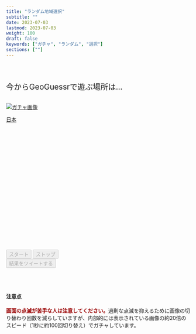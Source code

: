 ```yaml
---
title: "ランダム地域選択"
subtitle: ""
date: 2023-07-03
lastmod: 2023-07-03
weight: 100
draft: false
keywords: ["ガチャ", "ランダム", "選択"]
sections: [""]
---
```


<br><br>
<div class="googlemap-if">
<span style="font-size:1.5em;">今からGeoGuessrで遊ぶ場所は...</span>
</div>
<br>

<div style="width:100%;height:400px;">
<p><a id="gachaLink1" href="#" target="_blank"><img id="gachaImage" src="https://geopinning.space/flags/JP.svg" alt="ガチャ画像"></a></p>
<p id="gachaText"><a id="gachaLink2" href="https://geopinning.space/rule/asia/japan/" target="_blank">日本</a></p>
</div>

<div class="googlemap-if button-list">
<button id="startButton" class="buttonRound" onclick="startGacha()" disabled>スタート</button>
<button id="stopButton" class="buttonRound" onclick="stopGacha()" disabled>ストップ</button>
</div>

<div class="googlemap-if button-list">
<button id="tweetButton" class="buttonRound-tweet" onclick="tweetResult()" disabled>結果をツイートする</button>
</div>

<br><br>

<script>
var items = [
    { image: "https://geopinning.space/flags/IN.svg", text: "インド", link: "https://geopinning.space/rule/asia/india/" },
    { image: "https://geopinning.space/flags/JP.svg", text: "日本", link: "https://geopinning.space/rule/asia/japan/" },
    { image: "https://geopinning.space/flags/US.svg", text: "アメリカ", link: "https://geopinning.space/rule/n_america/usa/" },
    { image: "https://geopinning.space/flags/AR.svg", text: "アルゼンチン", link: "https://geopinning.space/rule/cs_america/argentina/" },
    { image: "https://geopinning.space/flags/ID.svg", text: "インドネシア", link: "https://geopinning.space/rule/asia/indonesia/" },
    { image: "https://geopinning.space/flags/CA.svg", text: "カナダ", link: "https://geopinning.space/rule/n_america/canada/" },
    { image: "https://geopinning.space/flags/BT.svg", text: "ブータン", link: "https://geopinning.space/rule/asia/bhutan/" },
    { image: "https://geopinning.space/flags/RU.svg", text: "ロシア", link: "https://geopinning.space/rule/asia/russia/" },
    { image: "https://geopinning.space/flags/ML.svg", text: "マリ共和国", link: "https://geopinning.space/rule/africa/mali/" },
    { image: "https://geopinning.space/flags/BR.svg", text: "ブラジル", link: "https://geopinning.space/rule/cs_america/brazil/" },
    { image: "https://geopinning.space/flags/MX.svg", text: "メキシコ", link: "https://geopinning.space/rule/n_america/mexico/" },
    { image: "https://geopinning.space/flags/MX.svg", text: "メキシコ", link: "https://geopinning.space/rule/n_america/mexico/" },
    { image: "https://geopinning.space/flags/KH.svg", text: "カンボジア", link: "https://geopinning.space/rule/asia/cambodia/" },
    { image: "https://geopinning.space/flags/KG.svg", text: "キルギス共和国", link: "https://geopinning.space/rule/asia/kyrgyzstan/" },
    { image: "https://geopinning.space/flags/SG.svg", text: "シンガポール", link: "https://geopinning.space/rule/asia/singapore/" },
    { image: "https://geopinning.space/flags/LK.svg", text: "スリランカ", link: "https://geopinning.space/rule/asia/srilanka/" },
    { image: "https://geopinning.space/flags/TH.svg", text: "タイ", link: "https://geopinning.space/rule/asia/thai/" },
    { image: "https://geopinning.space/flags/NP.svg", text: "ネパール", link: "https://geopinning.space/rule/asia/nepal/" },
    { image: "https://geopinning.space/flags/PK.svg", text: "パキスタン", link: "https://geopinning.space/rule/asia/pakistan/" },
    { image: "https://geopinning.space/flags/BD.svg", text: "バングラディシュ", link: "https://geopinning.space/rule/asia/bangladesh/" },
    { image: "https://geopinning.space/flags/PH.svg", text: "フィリピン", link: "https://geopinning.space/rule/asia/philippines/" },
    { image: "https://geopinning.space/flags/MY.svg", text: "マレーシア", link: "https://geopinning.space/rule/asia/malaysia/" },
    { image: "https://geopinning.space/flags/MN.svg", text: "モンゴル", link: "https://geopinning.space/rule/asia/mongolia/" },
    { image: "https://geopinning.space/flags/LA.svg", text: "ラオス", link: "https://geopinning.space/rule/asia/laos/" },
    { image: "https://geopinning.space/flags/HK.svg", text: "香港", link: "https://geopinning.space/rule/asia/hongkong/" },
    { image: "https://geopinning.space/flags/TW.svg", text: "台湾", link: "https://geopinning.space/rule/asia/taiwan/" },
    { image: "https://geopinning.space/flags/KR.svg", text: "韓国", link: "https://geopinning.space/rule/asia/korea/" },
    { image: "https://geopinning.space/flags/CN.svg", text: "中国", link: "https://geopinning.space/rule/asia/china/" },
    { image: "https://geopinning.space/flags/MO.svg", text: "澳門", link: "https://geopinning.space/rule/asia/macau/" },
    { image: "https://geopinning.space/flags/WS.svg", text: "アメリカ領サモア", link: "https://geopinning.space/rule/oceania/samoa/" },
    { image: "https://geopinning.space/flags/AU.svg", text: "オーストラリア", link: "https://geopinning.space/rule/oceania/australia/" },
    { image: "https://geopinning.space/flags/GU.svg", text: "グアム", link: "https://geopinning.space/rule/oceania/guam/" },
    { image: "https://geopinning.space/flags/CX.svg", text: "クリスマス島", link: "https://geopinning.space/rule/oceania/christmas-island/" },
    { image: "https://geopinning.space/flags/CC.svg", text: "ココス諸島", link: "https://geopinning.space/rule/oceania/cocos_islands/" },
    { image: "https://geopinning.space/flags/NZ.svg", text: "ニュージーランド", link: "https://geopinning.space/rule/oceania/new-zealand/" },
    { image: "https://geopinning.space/flags/VU.svg", text: "バヌアツ", link: "https://geopinning.space/rule/oceania/vanuatu/" },
    { image: "https://geopinning.space/flags/Pitcairn.svg", text: "ピトケアン諸島", link: "https://geopinning.space/rule/oceania/pitcairn/" },
    { image: "https://geopinning.space/flags/MDW.svg", text: "ミッドウェー島", link: "https://geopinning.space/rule/oceania/midway_atoll/" },
    { image: "https://geopinning.space/flags/MP.svg", text: "北マリアナ諸島", link: "https://geopinning.space/rule/oceania/northern_mariana_islands/" },
    { image: "https://geopinning.space/flags/AE.svg", text: "アラブ首長国連邦", link: "https://geopinning.space/rule/middle_east/united_arab_emirates/" },
    { image: "https://geopinning.space/flags/IQ.svg", text: "イラク", link: "https://geopinning.space/rule/middle_east/iraq/" },
    { image: "https://geopinning.space/flags/QA.svg", text: "カタール", link: "https://geopinning.space/rule/middle_east/qatar/" },
    { image: "https://geopinning.space/flags/TR.svg", text: "トルコ", link: "https://geopinning.space/rule/middle_east/turkey/" },
    { image: "https://geopinning.space/flags/PS.svg", text: "パレスチナ", link: "https://geopinning.space/rule/middle_east/palestine/" },
    { image: "https://geopinning.space/flags/JO.svg", text: "ヨルダン", link: "https://geopinning.space/rule/middle_east/jordan/" },
    { image: "https://geopinning.space/flags/LB.svg", text: "レバノン", link: "https://geopinning.space/rule/middle_east/lebanon/" },
    { image: "https://geopinning.space/flags/IS.svg", text: "アイスランド", link: "https://geopinning.space/rule/europe/iceland/" },
    { image: "https://geopinning.space/flags/IE.svg", text: "アイルランド", link: "https://geopinning.space/rule/europe/ireland/" },
    { image: "https://geopinning.space/flags/AL.svg", text: "アルバニア", link: "https://geopinning.space/rule/europe/albania/" },
    { image: "https://geopinning.space/flags/AD.svg", text: "アンドラ", link: "https://geopinning.space/rule/europe/andorra/" },
    { image: "https://geopinning.space/flags/GB.svg", text: "イギリス", link: "https://geopinning.space/rule/europe/united-kingdom/" },
    { image: "https://geopinning.space/flags/IT.svg", text: "イタリア", link: "https://geopinning.space/rule/europe/italy/" },
    { image: "https://geopinning.space/flags/UA.svg", text: "ウクライナ", link: "https://geopinning.space/rule/europe/ukraine/" },
    { image: "https://geopinning.space/flags/RO.svg", text: "ルーマニア", link: "https://geopinning.space/rule/europe/romania/" },
    { image: "https://geopinning.space/flags/AT.svg", text: "オーストリア", link: "https://geopinning.space/rule/europe/austria/" },
    { image: "https://geopinning.space/flags/AX.svg", text: "オーランド諸島", link: "https://geopinning.space/rule/europe/aland_islands/" },
    { image: "https://geopinning.space/flags/PL.svg", text: "ポーランド", link: "https://geopinning.space/rule/europe/poland/" },
    { image: "https://geopinning.space/flags/NL.svg", text: "オランダ", link: "https://geopinning.space/rule/europe/netherlands/" },
    { image: "https://geopinning.space/flags/GR.svg", text: "ギリシャ", link: "https://geopinning.space/rule/europe/greece/" },
    { image: "https://geopinning.space/flags/HR.svg", text: "クロアチア", link: "https://geopinning.space/rule/europe/croatia/" },
    { image: "https://geopinning.space/flags/SM.svg", text: "サンマリノ", link: "https://geopinning.space/rule/europe/san-marino/" },
    { image: "https://geopinning.space/flags/JE.svg", text: "ジャージー", link: "https://geopinning.space/rule/europe/jersey/" },
    { image: "https://geopinning.space/flags/GI.svg", text: "ジブラルタル", link: "https://geopinning.space/rule/europe/gibraltar/" },
    { image: "https://geopinning.space/flags/CH.svg", text: "スイス", link: "https://geopinning.space/rule/europe/switzerland/" },
    { image: "https://geopinning.space/flags/SJ.svg", text: "スヴァールバル諸島", link: "https://geopinning.space/rule/europe/svalbard/" },
    { image: "https://geopinning.space/flags/SE.svg", text: "スウェーデン", link: "https://geopinning.space/rule/europe/sweden/" },
    { image: "https://geopinning.space/flags/ES.svg", text: "スペイン", link: "https://geopinning.space/rule/europe/spain/" },
    { image: "https://geopinning.space/flags/SK.svg", text: "スロバキア", link: "https://geopinning.space/rule/europe/slovakia/" },
    { image: "https://geopinning.space/flags/SI.svg", text: "スロベニア", link: "https://geopinning.space/rule/europe/slovenia/" },
    { image: "https://geopinning.space/flags/RS.svg", text: "セルビア", link: "https://geopinning.space/rule/europe/serbia/" },
    { image: "https://geopinning.space/flags/CZ.svg", text: "チェコ", link: "https://geopinning.space/rule/europe/czechia/" },
    { image: "https://geopinning.space/flags/DK.svg", text: "デンマーク", link: "https://geopinning.space/rule/europe/denmark/" },
    { image: "https://geopinning.space/flags/DE.svg", text: "ドイツ", link: "https://geopinning.space/rule/europe/germany/" },
    { image: "https://geopinning.space/flags/NO.svg", text: "ノルウェー", link: "https://geopinning.space/rule/europe/norway/" },
    { image: "https://geopinning.space/flags/EE.svg", text: "エストニア", link: "https://geopinning.space/rule/europe/baltic-state/estonia/" },
    { image: "https://geopinning.space/flags/LV.svg", text: "ラトビア", link: "https://geopinning.space/rule/europe/baltic-state/latvia/" },
    { image: "https://geopinning.space/flags/LT.svg", text: "リトアニア", link: "https://geopinning.space/rule/europe/baltic-state/lithuania/" },
    { image: "https://geopinning.space/flags/HU.svg", text: "ハンガリー", link: "https://geopinning.space/rule/europe/hungary/" },
    { image: "https://geopinning.space/flags/FI.svg", text: "フィンランド", link: "https://geopinning.space/rule/europe/finland/" },
    { image: "https://geopinning.space/flags/FO.svg", text: "フェロー諸島", link: "https://geopinning.space/rule/europe/faroe_islands/" },
    { image: "https://geopinning.space/flags/FR.svg", text: "フランス", link: "https://geopinning.space/rule/europe/france/" },
    { image: "https://geopinning.space/flags/BG.svg", text: "ブルガリア", link: "https://geopinning.space/rule/europe/bulgaria/" },
    { image: "https://geopinning.space/flags/BY.svg", text: "ベラルーシ", link: "https://geopinning.space/rule/europe/belarus/" },
    { image: "https://geopinning.space/flags/BE.svg", text: "ベルギー", link: "https://geopinning.space/rule/europe/belgium/" },
    { image: "https://geopinning.space/flags/PT.svg", text: "ポルトガル", link: "https://geopinning.space/rule/europe/portugal/" },
    { image: "https://geopinning.space/flags/MT.svg", text: "マルタ", link: "https://geopinning.space/rule/europe/malta/" },
    { image: "https://geopinning.space/flags/IM.svg", text: "マン島", link: "https://geopinning.space/rule/europe/mannin/" },
    { image: "https://geopinning.space/flags/MC.svg", text: "モナコ", link: "https://geopinning.space/rule/europe/monaco/" },
    { image: "https://geopinning.space/flags/ME.svg", text: "モンテネグロ", link: "https://geopinning.space/rule/europe/montenegro/" },
    { image: "https://geopinning.space/flags/LU.svg", text: "ルクセンブルグ", link: "https://geopinning.space/rule/europe/luxembourg/" },
    { image: "https://geopinning.space/flags/MK.svg", text: "北マケドニア", link: "https://geopinning.space/rule/europe/macedonia/" },
    { image: "https://geopinning.space/flags/GH.svg", text: "ガーナ", link: "https://geopinning.space/rule/africa/ghana/" },
    { image: "https://geopinning.space/flags/UG.svg", text: "ウガンダ", link: "https://geopinning.space/rule/africa/uganda/" },
    { image: "https://geopinning.space/flags/EG.svg", text: "エジプト", link: "https://geopinning.space/rule/africa/egypt/" },
    { image: "https://geopinning.space/flags/SZ.svg", text: "エスワティニ", link: "https://geopinning.space/rule/africa/eswatini/" },
    { image: "https://geopinning.space/flags/CANA.svg", text: "カナリア諸島", link: "https://geopinning.space/rule/africa/canary_islands/" },
    { image: "https://geopinning.space/flags/KE.svg", text: "ケニア", link: "https://geopinning.space/rule/africa/kenya/" },
    { image: "https://geopinning.space/flags/SN.svg", text: "セネガル", link: "https://geopinning.space/rule/africa/senegal/" },
    { image: "https://geopinning.space/flags/TZ.svg", text: "タンザニア", link: "https://geopinning.space/rule/africa/tanzania/" },
    { image: "https://geopinning.space/flags/TN.svg", text: "チュニジア", link: "https://geopinning.space/rule/africa/tunisia/" },
    { image: "https://geopinning.space/flags/NG.svg", text: "ナイジェリア", link: "https://geopinning.space/rule/africa/nigeria/" },
    { image: "https://geopinning.space/flags/BW.svg", text: "ボツワナ", link: "https://geopinning.space/rule/africa/botswana/" },
    { image: "https://geopinning.space/flags/MG.svg", text: "マダガスカル", link: "https://geopinning.space/rule/africa/madagascar/" },
    { image: "https://geopinning.space/flags/MADE.svg", text: "マデイラ諸島", link: "https://geopinning.space/rule/africa/madeira_islands/" },
    { image: "https://geopinning.space/flags/RW.svg", text: "ルワンダ", link: "https://geopinning.space/rule/africa/rwanda/" },
    { image: "https://geopinning.space/flags/LS.svg", text: "レソト", link: "https://geopinning.space/rule/africa/lesotho/" },
    { image: "https://geopinning.space/flags/REUN.svg", text: "レユニオン", link: "https://geopinning.space/rule/africa/reunion/" },
    { image: "https://geopinning.space/flags/ZA.svg", text: "南アフリカ", link: "https://geopinning.space/rule/africa/south-africa/" },
    { image: "https://geopinning.space/flags/VI.svg", text: "アメリカ領ヴァージン諸島", link: "https://geopinning.space/rule/n_america/virgin_islands/" },
    { image: "https://geopinning.space/flags/GT.svg", text: "グアテマラ", link: "https://geopinning.space/rule/n_america/guatemala/" },
    { image: "https://geopinning.space/flags/GL.svg", text: "グリーンランド", link: "https://geopinning.space/rule/n_america/greenland/" },
    { image: "https://geopinning.space/flags/COCR.svg", text: "コスタリカ", link: "https://geopinning.space/rule/n_america/costa_rica/" },
    { image: "https://geopinning.space/flags/SPM.svg", text: "サンピエール島・ミクロン島", link: "https://geopinning.space/rule/n_america/saint-pierre-miquelon/" },
    { image: "https://geopinning.space/flags/DO.svg", text: "ドミニカ共和国", link: "https://geopinning.space/rule/n_america/dominican-republic/" },
    { image: "https://geopinning.space/flags/BM.svg", text: "バミューダ", link: "https://geopinning.space/rule/n_america/bermuda/" },
    { image: "https://geopinning.space/flags/PR.svg", text: "プエルトリコ", link: "https://geopinning.space/rule/n_america/puerto-rico/" },
    { image: "https://geopinning.space/flags/MX.svg", text: "メキシコ", link: "https://geopinning.space/rule/n_america/mexico/" },
    { image: "https://geopinning.space/flags/AR.svg", text: "アルゼンチン", link: "https://geopinning.space/rule/cs_america/argentina/" },
    { image: "https://geopinning.space/flags/UY.svg", text: "ウルグアイ", link: "https://geopinning.space/rule/cs_america/uruguay/" },
    { image: "https://geopinning.space/flags/EC.svg", text: "エクアドル", link: "https://geopinning.space/rule/cs_america/ecuador/" },
    { image: "https://geopinning.space/flags/GPSI.svg", text: "ガラパゴス諸島", link: "https://geopinning.space/rule/cs_america/galapagos_islands/" },
    { image: "https://geopinning.space/flags/CW.svg", text: "キュラソー", link: "https://geopinning.space/rule/cs_america/curacao/" },
    { image: "https://geopinning.space/flags/CO.svg", text: "コロンビア", link: "https://geopinning.space/rule/cs_america/colombia/" },
    { image: "https://geopinning.space/flags/GS.svg", text: "サウスジョージア・サウスサンドウィッチ諸島", link: "https://geopinning.space/rule/cs_america/sgssi/" },
    { image: "https://geopinning.space/flags/CL.svg", text: "チリ", link: "https://geopinning.space/rule/cs_america/chile/" },
    { image: "https://geopinning.space/flags/FK.svg", text: "フォークランド諸島", link: "https://geopinning.space/rule/cs_america/falkland_islands/" },
    { image: "https://geopinning.space/flags/PE.svg", text: "ペルー", link: "https://geopinning.space/rule/cs_america/peru/" },
    { image: "https://geopinning.space/flags/BO.svg", text: "ボリビア", link: "https://geopinning.space/rule/cs_america/bolivia/" },
    { image: "https://geopinning.space/flags/MQ.svg", text: "マルティニーク", link: "https://geopinning.space/rule/cs_america/martinique/" },
    { image: "https://geopinning.space/flags/AQ.svg", text: "南極大陸", link: "https://geopinning.space/rule/antarctica/" },
];

var intervalId;
var gachaImage = document.getElementById("gachaImage");
var gachaText = document.getElementById("gachaText");
var gachaLink1 = document.getElementById("gachaLink1");
var gachaLink2 = document.getElementById("gachaLink2");
var startButton = document.getElementById("startButton");
var stopButton = document.getElementById("stopButton");
var tweetButton = document.getElementById("tweetButton");
startButton.disabled = false;
stopButton.disabled = true;
var currentIndex = 0;
var itemLen = items.length;

function startGacha(forceChangeImg = false) {
    startButton.disabled = true;
    stopButton.disabled = false;
    tweetButton.disabled = true;
    intervalId = setInterval(function() {
    currentIndex = (currentIndex + 1 + Math.floor(0.5 * Math.random() * itemLen)) % itemLen;
    if (Math.floor(Math.random() * 20)%20 === 0) {
        gachaImage.src = items[currentIndex].image;
    }
    gachaLink1.href = items[currentIndex].link;
    gachaLink2.href = items[currentIndex].link;
    gachaLink2.textContent = items[currentIndex].text;
    }, 10);
}

function stopGacha() {
    gachaImage.src = items[currentIndex].image;
    startButton.disabled = false;
    stopButton.disabled = true;
    tweetButton.disabled = false;
    clearInterval(intervalId);
}

function tweetResult() {
    var text = encodeURIComponent("ガチャの結果: " + gachaText.textContent);
    //var url = encodeURIComponent(gachaLink1.href);
    var url = encodeURIComponent("https://geopinning.space/web/tools/");
    var tweetUrl = "https://twitter.com/intent/tweet?text=" + text + "&url=" + url;
    window.open(tweetUrl);
}
</script>

#### 注意点
<span style="font-weight:bold;color:#990000;">画面の点滅が苦手な人は注意してください。</span>過剰な点滅を抑えるために画像の切り替わり回数を減らしていますが、内部的には表示されている画像の約20倍のスピード（1秒に約100回切り替え）でガチャしています。